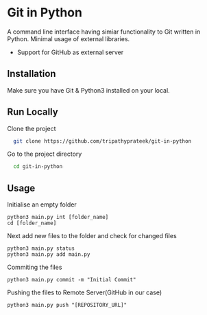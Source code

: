 # Git in Python

A command line interface having simiar functionality to Git written in Python.
Minimal usage of external libraries.
- Support for GitHub as external server
## Installation 

Make sure you have Git & Python3 installed on your local.

## Run Locally

Clone the project

```bash
  git clone https://github.com/tripathyprateek/git-in-python
```

Go to the project directory

```bash
  cd git-in-python
```


  
## Usage
Initialise an empty folder

```
python3 main.py int [folder_name]
cd [folder_name]
```
Next add new files to the folder and check for changed files
```
python3 main.py status
python3 main.py add main.py
```
Commiting the files
```
python3 main.py commit -m "Initial Commit"
```
Pushing the files to Remote Server(GitHub in our case)
```
python3 main.py push "[REPOSITORY_URL]"
```